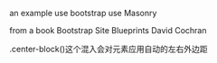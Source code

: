 an example use bootstrap
use Masonry

from a book Bootstrap Site Blueprints
David Cochran

.center-block()这个混入会对元素应用自动的左右外边距